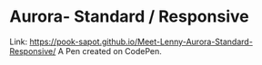 # Aurora- Standard / Responsive
Link: https://pook-sapot.github.io/Meet-Lenny-Aurora-Standard-Responsive/
A Pen created on CodePen.



